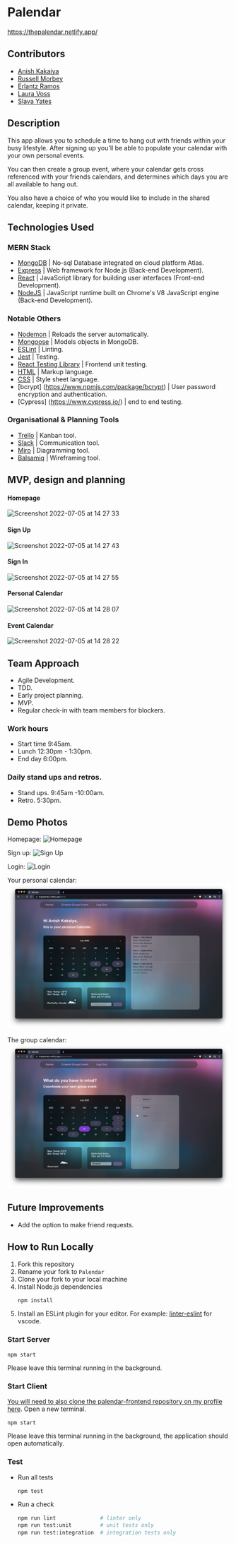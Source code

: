# Palendar

https://thepalendar.netlify.app/

## Contributors

* [Anish Kakaiya](https://github.com/AKCDNG)
* [Russell Morbey](https://github.com/Rmorbey)
* [Erlantz Ramos](https://github.com/ErlantzR)
* [Laura Voss](https://github.com/laura-voss)
* [Slava Yates](https://github.com/amfibiya17)

## Description

This app allows you to schedule a time to hang out with friends within your busy lifestyle. After signing up you'll be able to populate your calendar with your own personal events.

You can then create a group event, where your calendar gets cross referenced with your friends calendars, and determines which days you are all available to hang out.

You also have a choice of who you would like to include in the shared calendar, keeping it private.

## Technologies Used

### MERN Stack

- [MongoDB](https://www.mongodb.com/) | No-sql Database integrated on cloud platform Atlas.
- [Express](https://expressjs.com/) | Web framework for Node.js (Back-end Development).
- [React](https://reactjs.org/) | JavaScript library for building user interfaces (Front-end Development).
- [NodeJS](https://nodejs.org/en/) | JavaScript runtime built on Chrome's V8 JavaScript engine (Back-end Development).

### Notable Others

- [Nodemon](https://nodemon.io/) | Reloads the server automatically.
- [Mongoose](https://mongoosejs.com) | Models objects in MongoDB.
- [ESLint](https://eslint.org) | Linting.
- [Jest](https://jestjs.io/) | Testing.
- [React Testing Library](https://testing-library.com/) | Frontend unit testing.
- [HTML](https://developer.mozilla.org/en-US/docs/Web/HTML) | Markup language.
- [CSS](https://developer.mozilla.org/en-US/docs/Web/CSS) | Style sheet language.
- [bcrypt] (https://www.npmjs.com/package/bcrypt) | User password encryption and authentication.
- [Cypress] (https://www.cypress.io/) | end to end testing.

### Organisational & Planning Tools

- [Trello](https://trello.com/en) | Kanban tool.
- [Slack](https://slack.com/intl/en-gb/) | Communication tool.
- [Miro](https://miro.com/) | Diagramming tool.
- [Balsamiq](https://balsamiq.com/) | Wireframing tool.

## MVP, design and planning

#### Homepage

![Screenshot 2022-07-05 at 14 27 33](https://user-images.githubusercontent.com/101583630/177339489-b2ba9501-baa8-4085-8b3a-a0eddb1cb16e.png)

#### Sign Up

![Screenshot 2022-07-05 at 14 27 43](https://user-images.githubusercontent.com/101583630/177339533-1187e011-4499-42ad-9c12-69ca9f27f724.png)

#### Sign In

![Screenshot 2022-07-05 at 14 27 55](https://user-images.githubusercontent.com/101583630/177339623-bc79d76a-69b5-4358-861e-557ebbfbca96.png)

#### Personal Calendar

![Screenshot 2022-07-05 at 14 28 07](https://user-images.githubusercontent.com/101583630/177339656-f6c343ec-220d-4758-8ed1-3b99f96d012b.png)

#### Event Calendar

![Screenshot 2022-07-05 at 14 28 22](https://user-images.githubusercontent.com/101583630/177339674-453418fc-8d54-4a7b-a66f-3c43e939eae7.png)

## Team Approach

- Agile Development.
- TDD.
- Early project planning.
- MVP.
- Regular check-in with team members for blockers.

### Work hours

* Start time 9:45am.
* Lunch 12:30pm - 1:30pm.
* End day 6:00pm.

### Daily stand ups and retros.

* Stand ups. 9:45am -10:00am.
* Retro. 5:30pm.

## Demo Photos

Homepage:
![Homepage](readme_images/homepage.png)

Sign up:
![Sign Up](readme_images/signup.png)

Login:
![Login](readme_images/Login.png)

Your personal calendar:
![Personal Calendar](readme_images/Personal_calendar.png)

The group calendar:
![Group Calendar](readme_images/Group_calendar.png)

## Future Improvements

* Add the option to make friend requests.

## How to Run Locally

1. Fork this repository
2. Rename your fork to `Palendar`
3. Clone your fork to your local machine
4. Install Node.js dependencies
   ```
   npm install
   ```
5. Install an ESLint plugin for your editor. For example: [linter-eslint](https://marketplace.visualstudio.com/items?itemName=dbaeumer.vscode-eslint) for vscode.

### Start Server

```
npm start
```

Please leave this terminal running in the background.

### Start Client

[You will need to also clone the palendar-frontend repository on my profile here](https://github.com/AKCDNG/palendar-frontend).
Open a new terminal.

```
npm start
```

Please leave this terminal running in the background, the application should open automatically.

### Test

- Run all tests
  ```
  npm test
  ```
- Run a check
  ```bash
  npm run lint              # linter only
  npm run test:unit         # unit tests only
  npm run test:integration  # integration tests only
  ```
